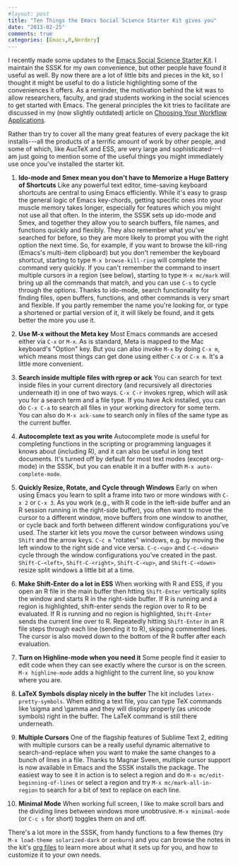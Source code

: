 ```yaml
---
#layout: post
title: "Ten Things the Emacs Social Science Starter Kit gives you"
date: "2013-02-25"
comments: true
categories: [Emacs,R,Nerdery]
---
```


I recently made some updates to the [Emacs Social Science Starter Kit](https://kieranhealy.org/resources/emacs-starter-kit.html). I maintain the SSSK for my own convenience, but other people have found it useful as well. By now there are a lot of little bits and pieces in the kit, so I thought it might be useful to do a listicle highlighting some of the conveniences it offers. As a reminder, the motivation behind the kit was to allow researchers, faculty, and grad students working in the social sciences to get started with Emacs. The general principles the kit tries to facilitate are discussed in my (now slightly outdated) article on [Choosing Your Workflow Applications](http://www.kieranhealy.org/files/misc/workflow-apps.pdf). 

Rather than try to cover all the many great features of every package the kit installs---all the products of a terrific amount of work by other people, and some of which, like AucTeX and ESS, are very large and sophisticated---I am just going to mention some of the useful things you might immediately use once you've installed the starter kit.

1. **Ido-mode and Smex mean you don't have to Memorize a Huge Battery of Shortcuts** Like any powerful text editor, time-saving keyboard shortcuts are central to using Emacs efficiently. While it's easy to grasp the general logic of Emacs key-chords, getting specific ones into your muscle memory takes longer, especially for features which you might not use all that often. In the interim, the SSSK sets up ido-mode and Smex, and together they allow you to search buffers, file names, and functions quickly and flexibly. They also remember what you've searched for before, so they are more likely to prompt you with the right option the next time. So, for example, if you want to browse the kill-ring (Emacs's multi-item clipboard) but you don't remember the keyboard shortcut, starting to type `M-x browse-kill-ring` will complete the command very quickly. If you can't remember the command to insert multiple cursors in a region (see below), starting to type `M-x mc/mark` will bring up all the commands that match, and you can use `C-s` to cycle through the options. Thanks to ido-mode, search functionality for finding files, open buffers, functions, and other commands is very smart and flexible. If you partly remember the name you're looking for, or type a shortened or partial version of it, it will likely be found, and it gets better the more you use it.

2. **Use M-x without the Meta key** Most Emacs commands are accesed either via `C-x` or `M-x`. As is standard, Meta is mapped to the Mac keyboard's "Option" key. But you can also invoke `M-x` by doing `C-x m`, which means most things can get done using either `C-x` or `C-x m`. It's a little more convenient.

3. **Search inside multiple files with rgrep or ack** You can search for text inside files in your current directory (and recursively all directories underneath it) in one of two ways. `C-x C-r` invokes rgrep, which will ask you for a search term and a file type. If you have Ack installed, you can do `C-x C-a` to search all files in your working directory for some term. You can also do `M-x ack-same` to search only in files of the same type as the current buffer. 

4. **Autocomplete text as you write** Autocomplete mode is useful for completing functions in the scripting or programming languages it knows about (including R), and it can also be useful in long text documents. It's turned off by default for most text modes (except org-mode) in the SSSK, but you can enable it in a buffer with `M-x auto-complete-mode`.

5. **Quickly Resize, Rotate, and Cycle through Windows** Early on when using Emacs you learn to split a frame into  two or more windows with `C-x 2` or `C-x 3`. As you work (e.g., with R code in the left-side buffer and an R session running in the right-side buffer), you often want to move the cursor to a different window, move buffers from one window to another, or cycle back and forth between different window configurations you've used. The starter kit lets you move the cursor between windows using `Shift` and the arrow keys. `C-c m` "rotates" windows, e.g. by moving the left window to the right side and vice versa. `C-c-<up>` and `C-c-<down>` cycle through the window configurations you've created in the past. `Shift-C-<left>`, `Shift-C-<right>`, `Shift-C-<up>`, and `Shift-C-<down>` resize split windows a little bit at a time. 

6. **Make Shift-Enter do a lot in ESS** When working with R and ESS, if you open an R file in the main buffer then htting `Shift-Enter` vertically splits the window and starts R in the right-side buffer. If R is running and a region is highlighted, shift-enter sends the region over to R to be evaluated. If R is running and no region is highlighted, `Shift-Enter` sends the current line over to R. Repeatedly hitting `Shift-Enter` in an R file steps through each line (sending it to R), skipping commented lines. The cursor is also moved down to the bottom of the R buffer after each evaluation.

7. **Turn on Highline-mode when you need it** Some people find it easier to edit code when they can see exactly where the cursor is on the screen. `M-x highline-mode` adds a highlight to the current line, so you know where you are.

8. **LaTeX Symbols display nicely in the buffer** The kit includes `latex-pretty-symbols`. When editing a text file, you can type TeX commands like \sigma and \gamma and they will display properly (as unicode symbols) right in the buffer. The LaTeX command is still there underneath.

9. **Multiple Cursors** One of the flagship features of Sublime Text 2, editing with multiple cursors can be a really useful dynamic alternative to search-and-replace when you want to make the same changes to a bunch of lines in a file. Thanks to Magnar Sveen, multiple cursor support is now available in Emacs and the SSSK installs the package. The easiest way to see it in action is to select a region and do `M-x mc/edit-beginning-of-lines` or select a region and try `M-x mc/mark-all-in-region` to search for a bit of text to replace on each line.

10. **Minimal Mode** When working full screen, I like to make scroll bars and the dividing lines between windows more unobtrusive. `M-x minimal-mode` (or `C-c s` for short) toggles them on and off.

There's a lot more in the SSSK, from handy functions to a few themes (try `M-x load-theme solarized-dark` or `zenburn`) and you can browse the notes in the kit's [org files](https://github.com/kjhealy/emacs-starter-kit) to learn more about what it sets up for you, and how to customize it to your own needs. 
